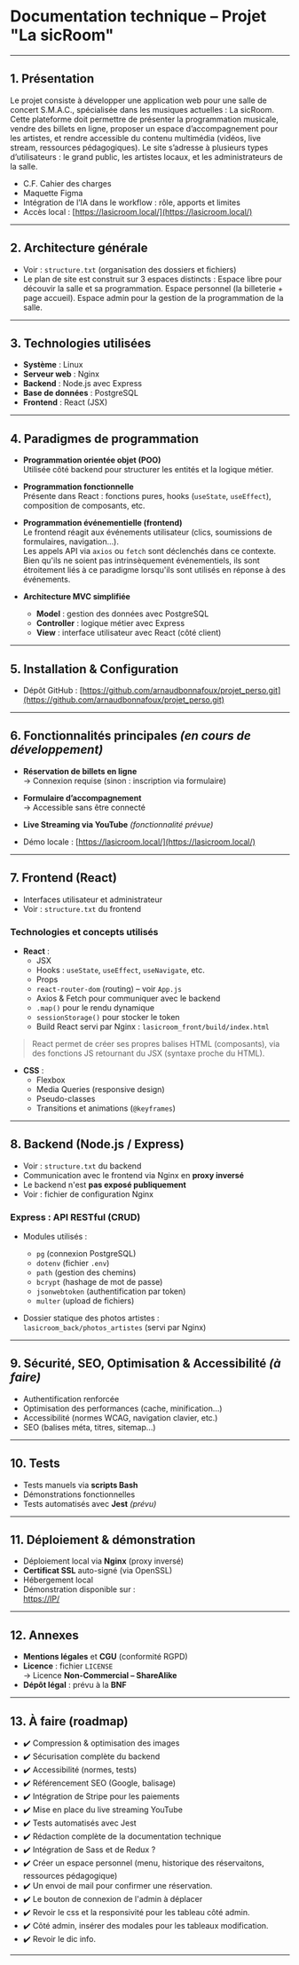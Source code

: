 # Documentation technique – Projet "La sicRoom"

---

## 1. Présentation

Le projet consiste à développer une application web pour une salle de concert S.M.A.C., spécialisée dans les musiques actuelles : La sicRoom. Cette plateforme doit permettre de présenter la programmation musicale, vendre des billets en ligne, proposer un espace d’accompagnement pour les artistes, et rendre accessible du contenu multimédia (vidéos, live stream, ressources pédagogiques).
Le site s’adresse à plusieurs types d’utilisateurs : le grand public, les artistes locaux, et les administrateurs de la salle.

- C.F. Cahier des charges
- Maquette Figma
- Intégration de l’IA dans le workflow : rôle, apports et limites
- Accès local : [https://lasicroom.local/](https://lasicroom.local/)

---

## 2. Architecture générale

- Voir : `structure.txt` (organisation des dossiers et fichiers)
- Le plan de site est construit sur 3 espaces distincts :
                                  Espace libre pour découvir la salle et sa programmation.
                                  Espace personnel (la billeterie + page accueil).
                                  Espace admin pour la gestion de la programmation de la salle. 

---

## 3. Technologies utilisées

- **Système** : Linux  
- **Serveur web** : Nginx  
- **Backend** : Node.js avec Express  
- **Base de données** : PostgreSQL  
- **Frontend** : React (JSX)

---

## 4. Paradigmes de programmation

- **Programmation orientée objet (POO)**  
  Utilisée côté backend pour structurer les entités et la logique métier.

- **Programmation fonctionnelle**  
  Présente dans React : fonctions pures, hooks (`useState`, `useEffect`), composition de composants, etc.

- **Programmation événementielle (frontend)**  
  Le frontend réagit aux événements utilisateur (clics, soumissions de formulaires, navigation…).  
  Les appels API via `axios` ou `fetch` sont déclenchés dans ce contexte.  
  Bien qu'ils ne soient pas intrinsèquement événementiels, ils sont étroitement liés à ce paradigme lorsqu'ils sont utilisés en réponse à des événements.

- **Architecture MVC simplifiée**  
  - **Model** : gestion des données avec PostgreSQL  
  - **Controller** : logique métier avec Express  
  - **View** : interface utilisateur avec React (côté client)

---

## 5. Installation & Configuration

- Dépôt GitHub : [https://github.com/arnaudbonnafoux/projet_perso.git](https://github.com/arnaudbonnafoux/projet_perso.git)

---

## 6. Fonctionnalités principales *(en cours de développement)*

- **Réservation de billets en ligne**  
  → Connexion requise (sinon : inscription via formulaire)

- **Formulaire d’accompagnement**  
  → Accessible sans être connecté

- **Live Streaming via YouTube** *(fonctionnalité prévue)*

- Démo locale : [https://lasicroom.local/](https://lasicroom.local/)

---

## 7. Frontend (React)

- Interfaces utilisateur et administrateur
- Voir : `structure.txt` du frontend

### Technologies et concepts utilisés

- **React** :
  - JSX
  - Hooks : `useState`, `useEffect`, `useNavigate`, etc.
  - Props
  - `react-router-dom` (routing) – voir `App.js`
  - Axios & Fetch pour communiquer avec le backend
  - `.map()` pour le rendu dynamique
  - `sessionStorage()` pour stocker le token
  - Build React servi par Nginx : `lasicroom_front/build/index.html`

> React permet de créer ses propres balises HTML (composants), via des fonctions JS retournant du JSX (syntaxe proche du HTML).

- **CSS** :
  - Flexbox
  - Media Queries (responsive design)
  - Pseudo-classes
  - Transitions et animations (`@keyframes`)

---

## 8. Backend (Node.js / Express)

- Voir : `structure.txt` du backend
- Communication avec le frontend via Nginx en **proxy inversé**
- Le backend n'est **pas exposé publiquement**
- Voir : fichier de configuration Nginx

### Express : API RESTful (CRUD)

- Modules utilisés :
  - `pg` (connexion PostgreSQL)
  - `dotenv` (fichier `.env`)
  - `path` (gestion des chemins)
  - `bcrypt` (hashage de mot de passe)
  - `jsonwebtoken` (authentification par token)
  - `multer` (upload de fichiers)

- Dossier statique des photos artistes :  
  `lasicroom_back/photos_artistes` (servi par Nginx)

---

## 9. Sécurité, SEO, Optimisation & Accessibilité *(à faire)*

- Authentification renforcée
- Optimisation des performances (cache, minification…)
- Accessibilité (normes WCAG, navigation clavier, etc.)
- SEO (balises méta, titres, sitemap…)

---

## 10. Tests

- Tests manuels via **scripts Bash**
- Démonstrations fonctionnelles
- Tests automatisés avec **Jest** *(prévu)*

---

## 11. Déploiement & démonstration

- Déploiement local via **Nginx** (proxy inversé)
- **Certificat SSL** auto-signé (via OpenSSL)
- Hébergement local
- Démonstration disponible sur :  
  [https://IP/](https://IP/)

---

## 12. Annexes

- **Mentions légales** et **CGU** (conformité RGPD)
- **Licence** : fichier `LICENSE`  
  → Licence **Non-Commercial – ShareAlike**
- **Dépôt légal** : prévu à la **BNF**

---

## 13. À faire (roadmap)

- ✔️ Compression & optimisation des images
- ✔️ Sécurisation complète du backend
- ✔️ Accessibilité (normes, tests)
- ✔️ Référencement SEO (Google, balisage)
- ✔️ Intégration de Stripe pour les paiements
- ✔️ Mise en place du live streaming YouTube
- ✔️ Tests automatisés avec Jest
- ✔️ Rédaction complète de la documentation technique
- ✔️ Intégration de Sass et de Redux ?
- ✔️ Créer un espace personnel (menu, historique des réservaitons, ressources pédagogique)
- ✔️ Un envoi de mail pour confirmer une réservation.
- ✔️ Le bouton de connexion de l'admin à déplacer
- ✔️ Revoir le css et la responsivité pour les tableau côté admin.
- ✔️ Côté admin, insérer des modales pour les tableaux modification. 
- ✔️ Revoir le dic info.

---
